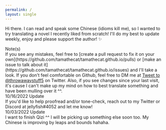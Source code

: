 ```yaml
---
permalink: /
layout: single
---
```


Hi there. I can read and speak some Chinese (idioms kill me), so I wanted to try translating a novel I recently liked from scratch! I'll do my best to update weekly, enjoy and please support the author! ✨

<div class="note">Note(s)</div>
If you see any mistakes, feel free to [create a pull request to fix it on your own](https://github.com/tamathecat/tamathecat.github.io/pulls) or [make an issue to talk about it](https://github.com/tamathecat/tamathecat.github.io/issues) and I'll take a look. If you don't feel comfortable on Github, feel free to DM me at <a href="https://twitter.com/intent/tweet?screen_name=throwawaystuff5&ref_src=twsrc%5Etfw" class="twitter-mention-button" data-show-count="false">Tweet to @throwawaystuff5</a><script async src="https://platform.twitter.com/widgets.js" charset="utf-8"></script> on Twitter. Also, if you see changes since your last visit, it's cause I can't make up my mind on how to best translate something and have been mulling over it ^^.


<div class="note">10/16/2022 Update</div>
If you'd like to help proofread and/or tone-check, reach out to my Twitter or Discord at jellyfish#4052 and let me know!

<div class="note">10/03/2022 Update</div>
I want to finish Qizi ^^ I will be picking up something else soon too. My Chinese is improving by leaps and bounds hahaha.
